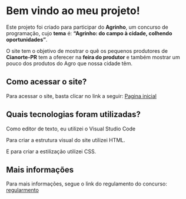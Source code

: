 # Bem vindo ao meu projeto!

Este projeto foi criado para participar do **Agrinho**, um concurso de programação, cujo **tema** é: **“Agrinho: do campo à cidade, colhendo oportunidades”**.

O site tem o objetivo de mostrar o quê os pequenos produtores de **Cianorte-PR** tem a oferecer na **feira do produtor** e também mostrar um pouco dos produtos do Agro que nossa cidade têm.

## Como acessar o site?

Para acessar o site, basta clicar no link a seguir: [Pagina inicial](https://pedroevangelis.github.io/Agrinho2024/src/pages/index.html)

## Quais tecnologias foram utilizadas?

Como editor de texto, eu utilizei o Visual Studio Code

Para criar a estrutura visual do site utilizei HTML.

E para criar a estilização utilizei CSS.

## Mais informações

Para mais informações, segue o link do regulamento do concurso: [regularmento](https://www.sistemafaep.org.br/wp-content/uploads/2024/04/9.-Rede-Publica-de-Ensino-Categoria-Programacao.pdf)
